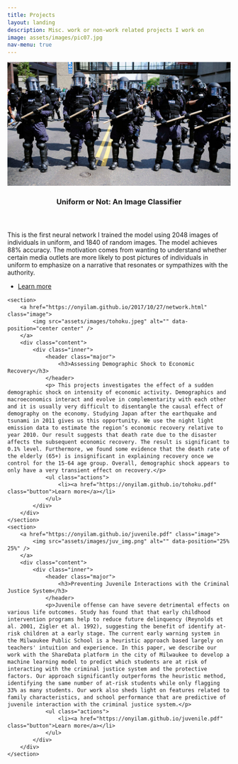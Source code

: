 ```yaml
---
title: Projects
layout: landing
description: Misc. work or non-work related projects I work on
image: assets/images/pic07.jpg
nav-menu: true
---
```




<!-- Two -->
<section id="two" class="spotlights">
	<section>
		<a href="https://onyilam.github.io/2017/10/27/network.html" class="image">
			<img src="assets/images/military.jpeg" alt="" data-position="center center" />
		</a>
		<div class="content">
			<div class="inner">
				<header class="major">
					<h3>Uniform or Not: An Image Classifier</h3>
				</header>
				<p>This is the first neural network I trained the model using 2048 images of individuals in uniform, and 1840 of random images. The model achieves 88% accuracy. The motivation comes from wanting to understand whether certain media outlets are more likely to post pictures of individuals in uniform to emphasize on a narrative that resonates or sympathizes with the authority. </p>
				<ul class="actions">
					<li><a href="https://onyilam.github.io/2017/10/27/network.html" class="button">Learn more</a></li>
				</ul>
			</div>
		</div>
	</section>
	
	<section>
		<a href="https://onyilam.github.io/2017/10/27/network.html" class="image">
			<img src="assets/images/tohoku.jpeg" alt="" data-position="center center" />
		</a>
		<div class="content">
			<div class="inner">
				<header class="major">
					<h3>Assessing Demographic Shock to Economic Recovery</h3>
				</header>
				<p> This projects investigates the effect of a sudden demographic shock on intensity of economic activity. Demographics and macroeconomics interact and evolve in complementarity with each other and it is usually very difficult to disentangle the causal effect of demography on the economy. Studying Japan after the earthquake and tsunami in 2011 gives us this opportunity. We use the night light emission data to estimate the region’s economic recovery relative to year 2010. Our result suggests that death rate due to the disaster affects the subsequent economic recovery. The result is significant to 0.1% level. Furthermore, we found some evidence that the death rate of the elderly (65+) is insignificant in explaining recovery once we control for the 15-64 age group. Overall, demographic shock appears to only have a very transient effect on recovery.</p>
				<ul class="actions">
					<li><a href="https://onyilam.github.io/tohoku.pdf" class="button">Learn more</a></li>
				</ul>
			</div>
		</div>
	</section>
	<section>
		<a href="https://onyilam.github.io/juvenile.pdf" class="image">
			<img src="assets/images/juv_img.png" alt="" data-position="25% 25%" />
		</a>
		<div class="content">
			<div class="inner">
				<header class="major">
					<h3>Preventing Juvenile Interactions with the Criminal Justice System</h3>
				</header>
				<p>Juvenile offense can have severe detrimental effects on various life outcomes. Study has found that that early childhood intervention programs help to reduce future delinquency (Reynolds et al. 2001, Zigler et al. 1992), suggesting the benefit of identify at-risk children at a early stage. The current early warning system in the Milwaukee Public School is a heuristic approach based largely on teachers' intuition and experience. In this paper, we describe our work with the ShareData platform in the city of Milwaukee to develop a machine learning model to predict which students are at risk of interacting with the criminal justice system and the protective factors. Our approach significantly outperforms the heuristic method, identifying the same number of at-risk students while only flagging 33% as many students. Our work also sheds light on features related to family characteristics, and school performance that are predictive of juvenile interaction with the criminal justice system.</p>
				<ul class="actions">
					<li><a href="https://onyilam.github.io/juvenile.pdf" class="button">Learn more</a></li>
				</ul>
			</div>
		</div>
	</section>
</section>

<!-- Three -->

